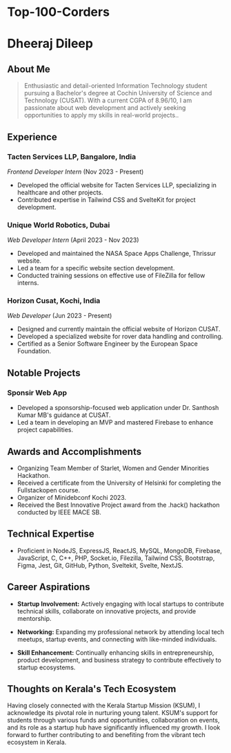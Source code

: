 # Top-100-Corders


# Dheeraj Dileep

## About Me

> Enthusiastic and detail-oriented Information Technology student pursuing a Bachelor's degree at Cochin University of Science and Technology (CUSAT). With a current CGPA of 8.96/10, I am passionate about web development and actively seeking opportunities to apply my skills in real-world projects..

## Experience

### Tacten Services LLP, Bangalore, India
*Frontend Developer Intern* (Nov 2023 - Present)
- Developed the official website for Tacten Services LLP, specializing in healthcare and other projects.
- Contributed expertise in Tailwind CSS and SvelteKit for project development.

### Unique World Robotics, Dubai
*Web Developer Intern* (April 2023 - Nov 2023)
- Developed and maintained the NASA Space Apps Challenge, Thrissur website.
- Led a team for a specific website section development.
- Conducted training sessions on effective use of FileZilla for fellow interns.

### Horizon Cusat, Kochi, India
*Web Developer* (Jun 2023 - Present)
- Designed and currently maintain the official website of Horizon CUSAT.
- Developed a specialized website for rover data handling and controlling.
- Certified as a Senior Software Engineer by the European Space Foundation.

## Notable Projects

### Sponsir Web App
- Developed a sponsorship-focused web application under Dr. Santhosh Kumar MB's guidance at CUSAT.
- Led a team in developing an MVP and mastered Firebase to enhance project capabilities.

## Awards and Accomplishments

- Organizing Team Member of Starlet, Women and Gender Minorities Hackathon.
- Received a certificate from the University of Helsinki for completing the Fullstackopen course.
- Organizer of Minidebconf Kochi 2023.
- Received the Best Innovative Project award from the .hack() hackathon conducted by IEEE MACE SB.

## Technical Expertise

- Proficient in NodeJS, ExpressJS, ReactJS, MySQL, MongoDB, Firebase, JavaScript, C, C++, PHP, Socket.io, Filezilla, Tailwind CSS, Bootstrap, Figma, Jest, Git, GitHub, Python, Sveltekit, Svelte, NextJS.

## Career Aspirations

- **Startup Involvement:** Actively engaging with local startups to contribute technical skills, collaborate on innovative projects, and provide mentorship.
  
- **Networking:** Expanding my professional network by attending local tech meetups, startup events, and connecting with like-minded individuals.
  
- **Skill Enhancement:** Continually enhancing skills in entrepreneurship, product development, and business strategy to contribute effectively to startup ecosystems.

## Thoughts on Kerala's Tech Ecosystem

Having closely connected with the Kerala Startup Mission (KSUM), I acknowledge its pivotal role in nurturing young talent. KSUM's support for students through various funds and opportunities, collaboration on events, and its role as a startup hub have significantly influenced my growth. I look forward to further contributing to and benefiting from the vibrant tech ecosystem in Kerala.
